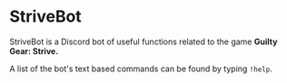 # StriveBot

StriveBot is a Discord bot of useful functions related to the game **Guilty Gear: Strive.**

A list of the bot's text based commands can be found by typing `!help`.